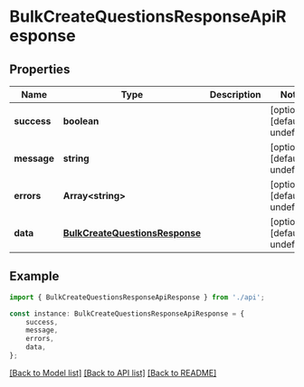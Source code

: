 # BulkCreateQuestionsResponseApiResponse


## Properties

Name | Type | Description | Notes
------------ | ------------- | ------------- | -------------
**success** | **boolean** |  | [optional] [default to undefined]
**message** | **string** |  | [optional] [default to undefined]
**errors** | **Array&lt;string&gt;** |  | [optional] [default to undefined]
**data** | [**BulkCreateQuestionsResponse**](BulkCreateQuestionsResponse.md) |  | [optional] [default to undefined]

## Example

```typescript
import { BulkCreateQuestionsResponseApiResponse } from './api';

const instance: BulkCreateQuestionsResponseApiResponse = {
    success,
    message,
    errors,
    data,
};
```

[[Back to Model list]](../README.md#documentation-for-models) [[Back to API list]](../README.md#documentation-for-api-endpoints) [[Back to README]](../README.md)
